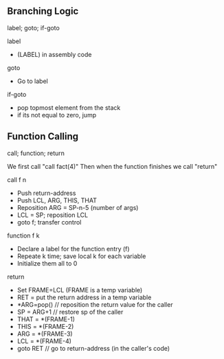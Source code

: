 
##  Branching Logic

label; goto; if-goto

label
- (LABEL) in assembly code

goto
- Go to label

if-goto
- pop topmost element from the stack
- if its not equal to zero, jump

## Function Calling

call; function; return

We first call "call fact(4)"
Then when the function finishes we call "return"

call f n
- Push return-address
- Push LCL, ARG, THIS, THAT
- Reposition ARG = SP-n-5 (number of args)
- LCL = SP; reposition LCL
- goto f; transfer control

function f k
- Declare a label for the function entry (f)
- Repeate k time; save local k for each variable
- Initialize them all to 0

return
- Set FRAME=LCL (FRAME is a temp variable)
- RET = put the return address in a temp variable
- *ARG=pop() // reposition the return value for the caller
- SP = ARG+1 // restore sp of the caller
- THAT = *(FRAME-1)
- THIS = *(FRAME-2)
- ARG = *(FRAME-3)
- LCL = *(FRAME-4)
- goto RET // go to return-address (in the caller's code)


